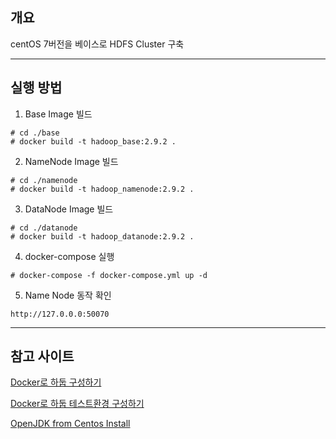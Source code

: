 ## 개요
centOS 7버전을 베이스로 HDFS Cluster 구축

---
## 실행 방법
1. Base Image 빌드
```commandline
# cd ./base
# docker build -t hadoop_base:2.9.2 .
```

2. NameNode Image 빌드
```commandline
# cd ./namenode
# docker build -t hadoop_namenode:2.9.2 .
```

3. DataNode Image 빌드
```commandline
# cd ./datanode
# docker build -t hadoop_datanode:2.9.2 .
```

4. docker-compose 실행
```commandline
# docker-compose -f docker-compose.yml up -d
```

5. Name Node 동작 확인
```commandline
http://127.0.0.0:50070
```

---

## 참고 사이트

[Docker로 하둡 구성하기](https://taaewoo.tistory.com/entry/Docker-Docker%EB%A1%9C-Hadoop-%EA%B5%AC%EC%84%B1%ED%95%98%EA%B8%B0-2-Hadoop-%EC%84%A4%EC%B9%98-%EB%B0%8F-%EC%84%B8%ED%8C%85?category=862614)

[Docker로 하둡 테스트환경 구성하기](https://blog.geunho.dev/posts/hadoop-docker-test-env-hdfs/)

[OpenJDK from Centos Install](https://stackoverflow.com/questions/40636338/how-to-define-openjdk-8-in-centos-based-dockerfile)